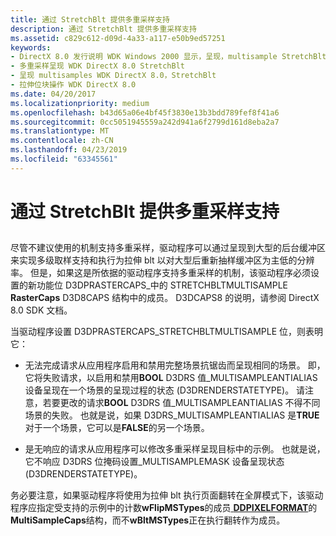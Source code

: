 ```yaml
---
title: 通过 StretchBlt 提供多重采样支持
description: 通过 StretchBlt 提供多重采样支持
ms.assetid: c829c612-d09d-4a33-a117-e50b9ed57251
keywords:
- DirectX 8.0 发行说明 WDK Windows 2000 显示，呈现，multisample StretchBlt
- 多重采样呈现 WDK DirectX 8.0 StretchBlt
- 呈现 multisamples WDK DirectX 8.0，StretchBlt
- 拉伸位块操作 WDK DirectX 8.0
ms.date: 04/20/2017
ms.localizationpriority: medium
ms.openlocfilehash: b43d65a06e4bf45f3830e13b3bdd789fef8f41a6
ms.sourcegitcommit: 0cc5051945559a242d941a6f2799d161d8eba2a7
ms.translationtype: MT
ms.contentlocale: zh-CN
ms.lasthandoff: 04/23/2019
ms.locfileid: "63345561"
---
```

# <a name="multisample-support-through-stretchblt"></a>通过 StretchBlt 提供多重采样支持


## <span id="ddk_multisample_support_through_stretchblt_gg"></span><span id="DDK_MULTISAMPLE_SUPPORT_THROUGH_STRETCHBLT_GG"></span>


尽管不建议使用的机制支持多重采样，驱动程序可以通过呈现到大型的后台缓冲区来实现多级取样支持和执行为拉伸 blt 以对大型后重新抽样缓冲区为主低的分辨率。 但是，如果这是所依据的驱动程序支持多重采样的机制，该驱动程序必须设置的新功能位 D3DPRASTERCAPS\_中的 STRETCHBLTMULTISAMPLE **RasterCaps** D3D8CAPS 结构中的成员。 D3DCAPS8 的说明，请参阅 DirectX 8.0 SDK 文档。

当驱动程序设置 D3DPRASTERCAPS\_STRETCHBLTMULTISAMPLE 位，则表明它：

-   无法完成请求从应用程序启用和禁用完整场景抗锯齿而呈现相同的场景。 即，它将失败请求，以启用和禁用**BOOL** D3DRS 值\_MULTISAMPLEANTIALIAS 设备呈现在一个场景的呈现过程的状态 (D3DRENDERSTATETYPE)。 请注意，若要更改的请求**BOOL** D3DRS 值\_MULTISAMPLEANTIALIAS 不得不同场景的失败。 也就是说，如果 D3DRS\_MULTISAMPLEANTIALIAS 是**TRUE**对于一个场景，它可以是**FALSE**的另一个场景。

-   是无响应的请求从应用程序可以修改多重采样呈现目标中的示例。 也就是说，它不响应 D3DRS 位掩码设置\_MULTISAMPLEMASK 设备呈现状态 (D3DRENDERSTATETYPE)。

务必要注意，如果驱动程序将使用为拉伸 blt 执行页面翻转在全屏模式下，该驱动程序应指定受支持的示例中的计数**wFlipMSTypes**的成员[ **DDPIXELFORMAT**](https://msdn.microsoft.com/library/windows/hardware/ff550274)的**MultiSampleCaps**结构，而不**wBltMSTypes**正在执行翻转作为成员。

 

 





